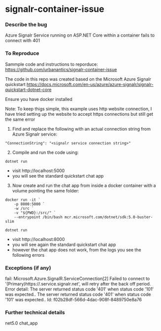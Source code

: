 # signalr-container-issue

### Describe the bug
Azure Signalr Service running on ASP.NET Core within a container fails to connect with 401

### To Reproduce

Sammple code and instructions to reporduce: https://github.com/urbanantics/signalr-container-issue

The code in this repo was created based on the Microsoft Azure Signalr quickstart https://docs.microsoft.com/en-us/azure/azure-signalr/signalr-quickstart-dotnet-core

Ensure you have docker installed

Note: To keep thigs simple, this example uses http website connection, I have tried setting up the website to accept https connections but still get the same error

1. Find and replace the following with an actual connection string from Azure Signalr service:

```
"ConnectionString": "<signalr service connection string>"
```

2. Compile and run the code using:

```
dotnet run
```

- visit http://localhost:5000
- you will see the standard quickstart chat app

3. Now create and run the chat app from inside a docker container with a volume pointing the same folder:

```
docker run -it `
    -p 8000:5000 `
    -w /src `
    -v "${PWD}:/src/" `
    --entrypoint /bin/bash mcr.microsoft.com/dotnet/sdk:5.0-buster-slim 

dotnet run
```
- visit http://localhost:8000
- you will see again the standard quickstart chat app
- however the chat app does not work, from the logs you see the following errors

### Exceptions (if any)

fail: Microsoft.Azure.SignalR.ServiceConnection[2]
      Failed to connect to '(Primary)https://<your-signalr-hub>.service.signalr.net', will retry after the back off period. Error detail: The server returned status code '401' when status code '101' was expected.. The server returned status code '401' when status code '101' was expected.. Id: f02b28df-566d-4dac-908f-8489750e8a76

### Further technical details

<Project Sdk="Microsoft.NET.Sdk.Web">

  <PropertyGroup>
    <TargetFramework>net5.0</TargetFramework>
    <RootNamespace>chat_app</RootNamespace>
  </PropertyGroup>

  <ItemGroup>
    <PackageReference Include="Microsoft.Azure.SignalR" Version="1.8.1" />
  </ItemGroup>

</Project>